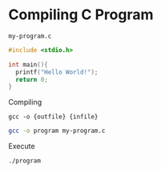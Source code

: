 # Compiling C Program

`my-program.c`
```C
#include <stdio.h>

int main(){
  printf("Hello World!");
  return 0;
}
```

Compiling

`gcc -o {outfile} {infile}`

```bash
gcc -o program my-program.c
```

Execute
```
./program
```
